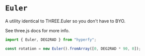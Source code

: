 # `Euler`

A utility identical to THREE.Euler so you don't have to BYO.

See three.js docs for more info.

```jsx
import { Euler, DEG2RAD } from "hyperfy";

const rotation = new Euler().fromArray([0, DEG2RAD * 90, 0]);
```
